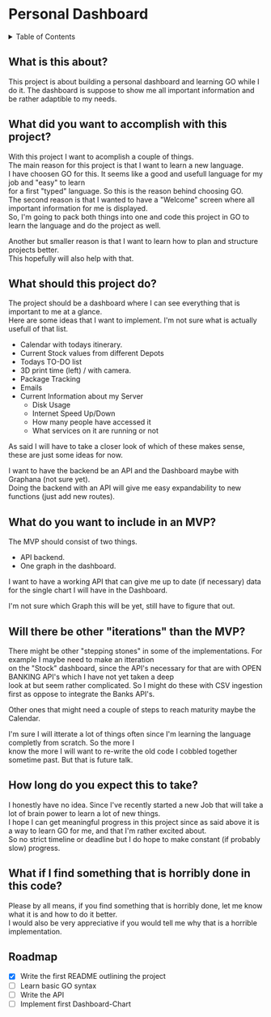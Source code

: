# Personal Dashboard

<!-- TABLE OF CONTENTS -->
<details>
  <summary>Table of Contents</summary>
  <ol>
    <li><a href="#what-is-this-about%3F">What is this about?</a></li>
    <li><a href="#what-did-you-want-to-accomplish-with-this-project%3F">What do you want to accomplish?</a></li>
    <li><a href="#what-should-this-project-do%3F">What should this project do?</a></li>
    <li><a href="#What-do-you-want-to-include-in-an-mvp">What do you want to include in an MVP?</a></li>
    <li><a href="#will-there-be-other-iteations-than-the-mvp">Will there be other "Iterations" than the MVP?</a></li>
  </ol>
</details>


## What is this about? 

This project is about building a personal dashboard and learning GO while I do it.
The dashboard is suppose to show me all important information and be rather adaptible to my needs.


## What did you want to accomplish with this project?

With this project I want to acomplish a couple of things.  
The main reason for this project is that I want to learn a new language.   
I have choosen GO for this. It seems like a good and usefull language for my job and "easy" to learn  
for a first "typed" language. So this is the reason behind choosing GO.  
The second reason is that I wanted to have a "Welcome" screen where all important information for me is displayed.  
So, I'm going to pack both things into one and code this project in GO to learn the language and do the project as well.  

Another but smaller reason is that I want to learn how to plan and structure projects better.  
This hopefully will also help with that.  

## What should this project do?

The project should be a dashboard where I can see everything that is important to me at a glance.  
Here are some ideas that I want to implement. I'm not sure what is actually usefull of that list.  

- Calendar with todays itinerary.  
- Current Stock values from different Depots
- Todays TO-DO list
- 3D print time (left) / with camera.
- Package Tracking
- Emails
- Current Information about my Server
    - Disk Usage
    - Internet Speed Up/Down
    - How many people have accessed it
    - What services on it are running or not

As said I will have to take a closer look of which of these makes sense, these are just some ideas for now.  

I want to have the backend be an API and the Dashboard maybe with Graphana (not sure yet).  
Doing the backend with an API will give me easy expandability to new functions (just add new routes).  

## What do you want to include in an MVP? 

The MVP should consist of two things.
- API backend.
- One graph in the dashboard.

I want to have a working API that can give me up to date (if necessary) data for the single chart I will have in the Dashboard.  

I'm not sure which Graph this will be yet, still have to figure that out.

## Will there be other "iterations" than the MVP?

There might be other "stepping stones" in some of the implementations. For example I maybe need to make an itteration  
on the "Stock" dashboard, since the API's necessary for that are with OPEN BANKING API's which I have not yet taken a deep  
look at but seem rather complicated.  So I might do these with CSV ingestion first as oppose to integrate the Banks API's.  

Other ones that might need a couple of steps to reach maturity maybe the Calendar.

I'm sure I will itterate a lot of things often since I'm learning the language completly from scratch. So the more I  
know the more I will want to re-write the old code I cobbled together sometime past. But that is future talk.


## How long do you expect this to take?

I honestly have no idea. Since I've recently started a new Job that will take a lot of brain power to learn a lot of new things.  
I hope I can get meaningful progress in this project since as said above it is a way to learn GO for me, and that I'm rather excited about.  
So no strict timeline or deadline but I do hope to make constant (if probably slow) progress.

## What if I find something that is horribly done in this code?

Please by all means, if you find something that is horribly done, let me know what it is and how to do it better.  
I would also be very appreciative if you would tell me why that is a horrible implementation.


## Roadmap

- [x] Write the first README outlining the project
- [ ] Learn basic GO syntax
- [ ] Write the API
- [ ] Implement first Dashboard-Chart
